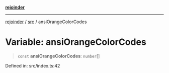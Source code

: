 [**rejoinder**](../../README.md)

***

[rejoinder](../../README.md) / [src](../README.md) / ansiOrangeColorCodes

# Variable: ansiOrangeColorCodes

> `const` **ansiOrangeColorCodes**: `number`[]

Defined in: src/index.ts:42
